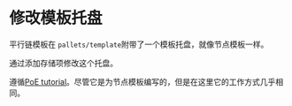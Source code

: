 # 修改模板托盘

平行链模板在 `pallets/template`附带了一个模板托盘，就像节点模板一样。

通过添加存储项修改这个托盘。

遵循[PoE tutorial](https://substrate.dev/docs/en/tutorials/build-a-dapp/)。尽管它是为节点模板编写的，但是在这里它的工作方式几乎相同。
